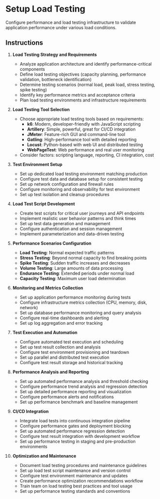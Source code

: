 # Setup Load Testing

Configure performance and load testing infrastructure to validate application performance under various load conditions.

## Instructions

1. **Load Testing Strategy and Requirements**
   - Analyze application architecture and identify performance-critical components
   - Define load testing objectives (capacity planning, performance validation, bottleneck identification)
   - Determine testing scenarios (normal load, peak load, stress testing, spike testing)
   - Identify key performance metrics and acceptance criteria
   - Plan load testing environments and infrastructure requirements

2. **Load Testing Tool Selection**
   - Choose appropriate load testing tools based on requirements:
     - **k6**: Modern, developer-friendly with JavaScript scripting
     - **Artillery**: Simple, powerful, great for CI/CD integration
     - **JMeter**: Feature-rich GUI and command-line tool
     - **Gatling**: High-performance tool with detailed reporting
     - **Locust**: Python-based with web UI and distributed testing
     - **WebPageTest**: Web performance and real user monitoring
   - Consider factors: scripting language, reporting, CI integration, cost

3. **Test Environment Setup**
   - Set up dedicated load testing environment matching production
   - Configure test data and database setup for consistent testing
   - Set up network configuration and firewall rules
   - Configure monitoring and observability for test environment
   - Set up test isolation and cleanup procedures

4. **Load Test Script Development**
   - Create test scripts for critical user journeys and API endpoints
   - Implement realistic user behavior patterns and think times
   - Set up test data generation and management
   - Configure authentication and session management
   - Implement parameterization and data-driven testing

5. **Performance Scenarios Configuration**
   - **Load Testing**: Normal expected traffic patterns
   - **Stress Testing**: Beyond normal capacity to find breaking points
   - **Spike Testing**: Sudden traffic increases and decreases
   - **Volume Testing**: Large amounts of data processing
   - **Endurance Testing**: Extended periods under normal load
   - **Capacity Testing**: Maximum user load determination

6. **Monitoring and Metrics Collection**
   - Set up application performance monitoring during tests
   - Configure infrastructure metrics collection (CPU, memory, disk, network)
   - Set up database performance monitoring and query analysis
   - Configure real-time dashboards and alerting
   - Set up log aggregation and error tracking

7. **Test Execution and Automation**
   - Configure automated test execution and scheduling
   - Set up test result collection and analysis
   - Configure test environment provisioning and teardown
   - Set up parallel and distributed test execution
   - Configure test result storage and historical tracking

8. **Performance Analysis and Reporting**
   - Set up automated performance analysis and threshold checking
   - Configure performance trend analysis and regression detection
   - Set up detailed performance reporting and visualization
   - Configure performance alerts and notifications
   - Set up performance benchmark and baseline management

9. **CI/CD Integration**
   - Integrate load tests into continuous integration pipeline
   - Configure performance gates and deployment blocking
   - Set up automated performance regression detection
   - Configure test result integration with development workflow
   - Set up performance testing in staging and pre-production environments

10. **Optimization and Maintenance**
    - Document load testing procedures and maintenance guidelines
    - Set up load test script maintenance and version control
    - Configure test environment maintenance and updates
    - Create performance optimization recommendations workflow
    - Train team on load testing best practices and tool usage
    - Set up performance testing standards and conventions
